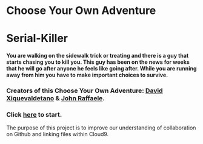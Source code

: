 # Choose Your Own Adventure


# Serial-Killer
#### You are walking on the sidewalk trick or treating and there is a guy that starts chasing you to kill you. This guy has been on the news for weeks that he will go after anyone he feels like going after. While you are running away from him you have to make important choices to survive.

### Creators of this Choose Your Own Adventure: [David Xiquevaldetano](https://github.com/davidx4697) & [John Raffaele](https://github.com/johnr2035).

### Click [here](scene-files/first-choice.md) to start.  
The purpose of this project is to improve our understanding of collaboration on Github and linking files within Cloud9.
